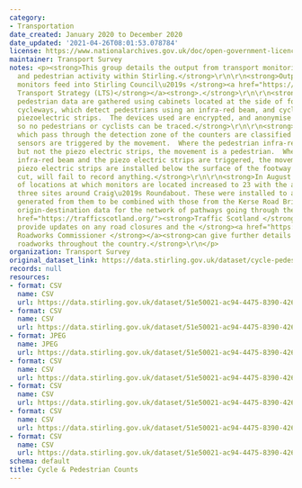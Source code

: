```yaml
---
category:
- Transportation
date_created: January 2020 to December 2020
date_updated: '2021-04-26T08:01:53.078784'
license: https://www.nationalarchives.gov.uk/doc/open-government-licence/version/3/
maintainer: Transport Survey
notes: <p><strong>This group details the output from transport monitoring of cyclist
  and pedestrian activity within Stirling.</strong>\r\n\r\n<strong>Outputs from the
  monitors feed into Stirling Council\u2019s </strong><a href="https://www.stirling.gov.uk/roads-transport-streets/environment-friendly-transport/local-transport-strategy-documents/"><strong>Local
  Transport Strategy (LTS)</strong></a><strong>.</strong>\r\n\r\n<strong>Cycle and
  pedestrian data are gathered using cabinets located at the side of footways and
  cycleways, which detect pedestrians using an infra-red beam, and cyclists using
  piezoelectric strips.  The devices used are encrypted, and anonymise any data collected,
  so no pedestrians or cyclists can be traced.</strong>\r\n\r\n<strong>The movements
  which pass through the detection zone of the counters are classified based on which
  sensors are triggered by the movement.  Where the pedestrian infra-red beam is triggered
  but not the piezo electric strips, the movement is a pedestrian.  Where both the
  infra-red beam and the piezo electric strips are triggered, the movement is a cyclist.  The
  piezo electric strips are installed below the surface of the footway and so when
  cut, will fail to record anything.</strong>\r\n\r\n<strong>In August 2019, the number
  of locations at which monitors are located increased to 23 with the addition of
  three sites around Craig\u2019s Roundabout. These were installed to allow the figures
  generated from them to be combined with those from the Kerse Road Bridge to provide
  origin-destination data for the network of pathways going through the roundabout.</strong>\r\n\r\n<a
  href="https://trafficscotland.org/"><strong>Traffic Scotland </strong></a> <strong>can
  provide updates on any road closures and the </strong><a href="https://www.roadworksscotland.org/"><strong>Scottish
  Roadworks Commissioner </strong></a><strong>can give further details on any planned
  roadworks throughout the country.</strong>\r\n</p>
organization: Transport Survey
original_dataset_link: https://data.stirling.gov.uk/dataset/cycle-pedestrian-counts
records: null
resources:
- format: CSV
  name: CSV
  url: https://data.stirling.gov.uk/dataset/51e50021-ac94-4475-8390-4261bc540665/resource/c3ed863f-4e5e-4ba2-b062-204d843737c0/download/20210803-cycle-pedestrian-counts-jan-2020-to-dec-2020-.csv
- format: CSV
  name: CSV
  url: https://data.stirling.gov.uk/dataset/51e50021-ac94-4475-8390-4261bc540665/resource/0ab8ea65-2634-405c-8a40-a092973e7429/download/20220211-cycle-pedestrian-counts-jan-2021-to-dec-2021.csv
- format: JPEG
  name: JPEG
  url: https://data.stirling.gov.uk/dataset/51e50021-ac94-4475-8390-4261bc540665/resource/b2839a83-e188-4c5e-8983-3be63039cd85/download/20210526-craigs-roundabout-map.jpg
- format: CSV
  name: CSV
  url: https://data.stirling.gov.uk/dataset/51e50021-ac94-4475-8390-4261bc540665/resource/a1a50572-c035-41f4-8d86-f9f0c0ce1d13/download/20220211-monitoring-locations-summary-counts-for-2020.csv
- format: CSV
  name: CSV
  url: https://data.stirling.gov.uk/dataset/51e50021-ac94-4475-8390-4261bc540665/resource/35c5bdd9-1dcd-4294-aa5b-c38026537b38/download/20220211-monitoring-locations-summary-counts-for-2021.csv
- format: CSV
  name: CSV
  url: https://data.stirling.gov.uk/dataset/51e50021-ac94-4475-8390-4261bc540665/resource/f5afb989-91c4-42e3-9d0d-9ace2874ae8a/download/20220825-monitoring-locations-summary-counts-for-2022.csv
- format: CSV
  name: CSV
  url: https://data.stirling.gov.uk/dataset/51e50021-ac94-4475-8390-4261bc540665/resource/0ba6a880-f5d5-4a5c-8a36-aef1d7e2376b/download/20220825-cycle-pedestrian-counts-jan-2022-to-dec-2022.csv
schema: default
title: Cycle & Pedestrian Counts
---
```

